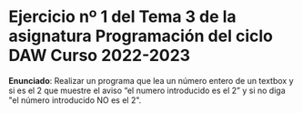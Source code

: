 # Ejercicio nº 1 del Tema 3 de la asignatura Programación del ciclo DAW Curso 2022-2023
**Enunciado**: Realizar un programa que lea un número entero de un textbox y si es el 2 que muestre el aviso “el numero introducido es el 2” y si no diga "el número introducido NO es el 2".
